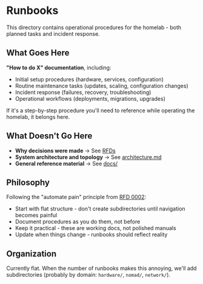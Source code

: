 # Runbooks

This directory contains operational procedures for the homelab - both planned tasks and incident response.

## What Goes Here

**"How to do X" documentation**, including:

- Initial setup procedures (hardware, services, configuration)
- Routine maintenance tasks (updates, scaling, configuration changes)
- Incident response (failures, recovery, troubleshooting)
- Operational workflows (deployments, migrations, upgrades)

If it's a step-by-step procedure you'll need to reference while operating the homelab, it belongs here.

## What Doesn't Go Here

- **Why decisions were made** → See [RFDs](../docs/rfds/)
- **System architecture and topology** → See [architecture.md](../docs/architecture.md)
- **General reference material** → See [docs/](../docs/)

## Philosophy

Following the "automate pain" principle from [RFD 0002](../docs/rfds/0002-initial-platform-hardware-orchestration-and-network-strategy.md):

- Start with flat structure - don't create subdirectories until navigation becomes painful
- Document procedures as you do them, not before
- Keep it practical - these are working docs, not polished manuals
- Update when things change - runbooks should reflect reality

## Organization

Currently flat. When the number of runbooks makes this annoying, we'll add subdirectories (probably by domain: `hardware/`, `nomad/`, `network/`).
